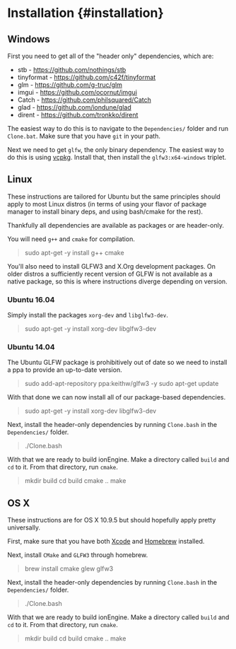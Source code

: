 
Installation                   {#installation}
============


Windows
-------

First you need to get all of the "header only" dependencies, which are:

- stb - https://github.com/nothings/stb
- tinyformat - https://github.com/c42f/tinyformat
- glm - https://github.com/g-truc/glm
- imgui - https://github.com/ocornut/imgui
- Catch - https://github.com/philsquared/Catch
- glad - https://github.com/iondune/glad
- dirent - https://github.com/tronkko/dirent

The easiest way to do this is to navigate to the `Dependencies/` folder and run `Clone.bat`.
Make sure that you have `git` in your path.

Next we need to get `glfw`, the only binary dependency.
The easiest way to do this is using [vcpkg](https://github.com/Microsoft/vcpkg>).
Install that, then install the `glfw3:x64-windows` triplet.



Linux
-----

These instructions are tailored for Ubuntu but the same principles should apply to most Linux distros (in terms of using your flavor of package manager to install binary deps, and using bash/cmake for the rest).

Thankfully all dependencies are available as packages or are header-only.

You will need `g++` and `cmake` for compilation.


   > sudo apt-get -y install g++ cmake


You'll also need to install GLFW3 and X.Org development packages.
On older distros a sufficiently recent version of GLFW is not available as a native package, so this is where instructions diverge depending on version.


### Ubuntu 16.04

Simply install the packages `xorg-dev` and `libglfw3-dev`.

   > sudo apt-get -y install xorg-dev libglfw3-dev



### Ubuntu 14.04

The Ubuntu GLFW package is prohibitively out of date so we need to install a ppa to provide an up-to-date version.

   > sudo add-apt-repository ppa:keithw/glfw3 -y
   > sudo apt-get update

With that done we can now install all of our package-based dependencies.

   > sudo apt-get -y install xorg-dev libglfw3-dev

Next, install the header-only dependencies by running `Clone.bash` in the `Dependencies/` folder.

   > ./Clone.bash

With that we are ready to build ionEngine.
Make a directory called `build` and `cd` to it.
From that directory, run `cmake`.

   > mkdir build
   > cd build
   > cmake ..
   > make



OS X
----

These instructions are for OS X 10.9.5 but should hopefully apply pretty universally.

First, make sure that you have both [Xcode](https://developer.apple.com/xcode/download/) and [Homebrew](http://brew.sh/) installed.

Next, install `CMake` and `GLFW3` through homebrew.

   > brew install cmake glew glfw3

Next, install the header-only dependencies by running `Clone.bash` in the `Dependencies/` folder.

   > ./Clone.bash

With that we are ready to build ionEngine.
Make a directory called `build` and `cd` to it.
From that directory, run `cmake`.

   > mkdir build
   > cd build
   > cmake ..
   > make
